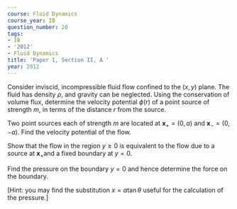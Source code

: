 ```yaml
---
course: Fluid Dynamics
course_year: IB
question_number: 20
tags:
- IB
- '2012'
- Fluid Dynamics
title: 'Paper 1, Section II, A '
year: 2012
---
```




Consider inviscid, incompressible fluid flow confined to the $(x, y)$ plane. The fluid has density $\rho$, and gravity can be neglected. Using the conservation of volume flux, determine the velocity potential $\phi(r)$ of a point source of strength $m$, in terms of the distance $r$ from the source.

Two point sources each of strength $m$ are located at $\boldsymbol{x}_{+}=(0, a)$ and $\boldsymbol{x}_{-}=(0,-a)$. Find the velocity potential of the flow.

Show that the flow in the region $y \geqslant 0$ is equivalent to the flow due to a source at $\boldsymbol{x}_{+}$and a fixed boundary at $y=0 .$

Find the pressure on the boundary $y=0$ and hence determine the force on the boundary.

[Hint: you may find the substitution $x=a \tan \theta$ useful for the calculation of the pressure.]